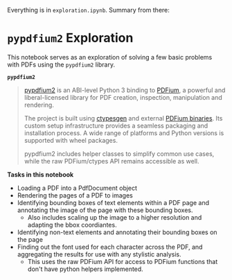 Everything is in `exploration.ipynb`. Summary from there:

# `pypdfium2` Exploration
This notebook serves as an exploration of solving a few basic problems with PDFs using the `pypdfium2` library.

**`pypdfium2`**
>[pypdfium2](https://github.com/pypdfium2-team/pypdfium2) is an ABI-level Python 3 binding to [PDFium](https://pdfium.googlesource.com/pdfium/+/refs/heads/main), a powerful and liberal-licensed library for PDF creation, inspection, manipulation and rendering.
>
>The project is built using [ctypesgen](https://github.com/ctypesgen/ctypesgen) and external [PDFium binaries](https://github.com/bblanchon/pdfium-binaries/). Its custom setup infrastructure provides a seamless packaging and installation process. A wide range of platforms and Python versions is supported with wheel packages.
>
> pypdfium2 includes helper classes to simplify common use cases, while the raw PDFium/ctypes API remains accessible as well.

**Tasks in this notebook**
- Loading a PDF into a PdfDocument object
- Rendering the pages of a PDF to images
- Identifying bounding boxes of text elements within a PDF page and annotating the image of the page with these bounding boxes.
  - Also includes scaling up the image to a higher resolution and adapting the bbox coordiantes.
- Identifying non-text elements and annotating their bounding boxes on the page
- Finding out the font used for each character across the PDF, and aggregating the results for use with any stylistic analysis.
  - This uses the raw PDFium API for access to PDFium functions that don't have python helpers implemented.
